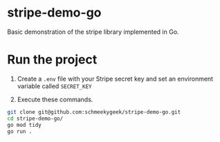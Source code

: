 # stripe-demo-go
Basic demonstration of the stripe library implemented in Go.

# Run the project
1. Create a `.env` file with your Stripe secret key and set an environment variable called `SECRET_KEY`

2. Execute these commands.
```bash
git clone git@github.com:schmeekygeek/stripe-demo-go.git
cd stripe-demo-go/
go mod tidy
go run .
```
